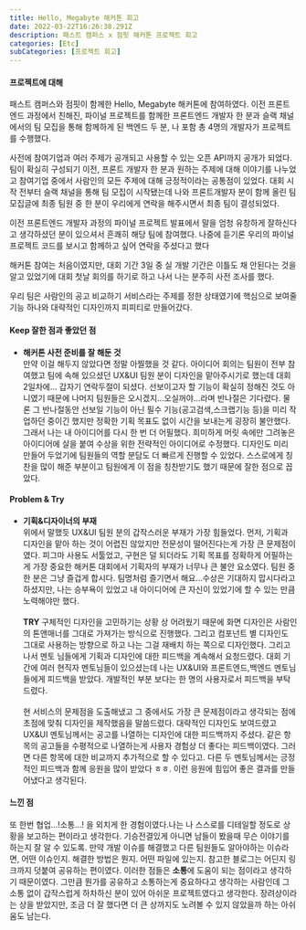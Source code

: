 ```yaml
---
title: Hello, Megabyte 해커톤 회고
date: 2022-03-22T16:26:38.291Z
description: 패스트 캠퍼스 x 점핏 해커톤 프로젝트 회고
categories: [Etc]
subCategories: [프로젝트 회고]
---
```


#### 프로젝트에 대해

패스트 캠퍼스와 점핏이 함께한 Hello, Megabyte 해커톤에 참여하였다. 이전 프론트엔드 과정에서 친해진, 파이널 프로젝트를 함께한 프론트엔드 개발자 한 분과 슬랙 채널에서의 팀 모집을 통해 함께하게 된 백엔드 두 분, 나 포함 총 4명의 개발자가 프로젝트를 수행했다.

사전에 참여기업과 여러 주제가 공개되고 사용할 수 있는 오픈 API까지 공개가 되었다. 팀이 확실히 구성되기 이전, 프론트 개발자 한 분과 원하는 주제에 대해 이야기를 나누었고 참여기업 중에서 사람인의 모든 주제에 대해 긍정적이라는 공통점이 있었다. 대회 시작 전부터 슬랙 채널을 통해 팀 모집이 시작됐는데 나와 프론트개발자 분이 함께 올린 팀 모집글에 최종 팀원 중 한 분이 우리에게 연락을 해주시면서 최종 팀이 결성되었다.

이전 프론트엔드 개발자 과정의 파이널 프로젝트 발표에서 말을 엄청 유창하게 잘하신다고 생각하셨던 분이 있으셔서 흔쾌히 해당 팀에 참여했다. <span class="light">나중에 듣기론 우리의 파이널 프로젝트 코드를 보시고 함께하고 싶어 연락을 주셨다고 했다</span>

해커톤 참여는 처음이였지만, 대회 기간 3일 중 실 개발 기간은 이틀도 채 안된다는 것을 알고 있었기에 대회 첫날 회의를 하기로 하고 나서 나는 분주히 사전 조사를 했다.

우리 팀은 사람인의 공고 비교하기 서비스라는 주제를 정한 상태였기에 핵심으로 보여줄 기능 하나와 대략적인 디자인까지 피피티로 만들어갔다.

#### Keep 잘한 점과 좋았던 점

- **해커톤 사전 준비를 잘 해둔 것**<br>
  만약 이걸 해두지 않았다면 정말 아찔했을 것 같다. 아이디어 회의는 팀원이 전부 참여했고 팀에 속해 있으셨던 UX&UI 팀원 분이 디자인을 맡아주시기로 했는데 대회 2일차에... 갑자기 연락두절이 되셨다. 선보이고자 할 기능이 확실히 정해진 것도 아니였기 때문에 나머지 팀원들은 오시겠지...오실꺼야...라며 반나절은 기다렸다. 물론 그 반나절동안 선보일 기능이 아닌 필수 기능(공고검색,스크랩기능 등)을 미리 작업하던 중이긴 했지만 정확한 기획 목표도 없이 시간을 보내는게 굉장히 불안했다. 그래서 나는 내 아이디어를 다시 한 번 더 어필했다. 희미하게 머릿 속에만 그려놓은 아이디어에 살을 붙여 수상을 위한 전략적인 아이디어로 수정했다. 디자인도 미리 만들어 두었기에 팀원들의 역할 분담도 더 빠르게 진행할 수 있었다. 스스로에게 칭찬을 많이 해준 부분이고 팀원에게 이 점을 칭찬받기도 했기 때문에 잘한 점으로 꼽았다.

#### Problem & Try

- **기획&디자이너의 부재** <br>
  위에서 말했듯 UX&UI 팀원 분의 갑작스러운 부재가 가장 힘들었다. 먼저, 기획과 디자인을 맡아 하는 것이 어렵진 않았지만 전문성이 떨어진다는게 가장 큰 문제점이였다. 피그마 사용도 서툴었고, 구현은 덜 되더라도 기획 목표를 정확하게 어필하는게 가장 중요한 해커톤 대회에서 기획자의 부재가 너무나 큰 불안 요소였다. 팀원 중 한 분은 그냥 즐겁게 합시다. 팀명처럼 즐기면서 해요...수상은 기대하지 맙시다라고 하셨지만, 나는 승부욕이 있었고 내 아이디어에 큰 자신이 있었기에 할 수 있는 만큼 노력해야만 했다.
  <br><br> **TRY** 구체적인 디자인을 고민하기는 상황 상 어려웠기 때문에 화면 디자인은 사람인의 톤앤매너를 그대로 가져가는 방식으로 진행했다. 그리고 컴포넌트 별 디자인도 그대로 사용하는 방향으로 하고 나는 그걸 재배치 하는 쪽으로 디자인했다. 그리고 나서 멘토 님들에게 기획과 디자인에 대한 피드백을 계속해서 요청드렸다. 대회 기간에 여러 현직자 멘토님들이 있으셨는데 나는 UX&UI와 프론트엔드,백엔드 멘토님들에게 피드백을 받았다. 개발적인 부분 보다는 한 명의 사용자로서 피드백을 부탁드렸다.
  <br><br>현 서비스의 문제점을 도출해냈고 그 중에서도 가장 큰 문제점이라고 생각되는 점에 초점에 맞춰 디자인을 제작했음을 말씀드렸다. 대략적인 디자인도 보여드렸고 UX&UI 멘토님께서는 공고를 나열하는 디자인에 대한 피드백까지 주셨다. <span class="light">같은 항목의 공고들을 수평적으로 나열하는게 사용자 경험상 더 좋다는 피드백이였다. 그러면 다른 항목에 대한 비교까지 추가적으로 할 수 있다고. </span> 다른 두 멘토님께서는 긍정적인 피드백과 함께 응원을 많이 받았다 ㅎㅎ. 이런 응원에 힘입어 좋은 결과를 만들어냈다고 생각된다.

#### 느낀 점

또 한번 협업...!소통...! 을 외치게 한 경험이였다.나는 나 스스로를 디테일할 정도로 상황을 보고하는 편이라고 생각한다. 기승전결있게 아니면 남들이 봤을때 무슨 이야기를 하는지 잘 알 수 있도록. 만약 개발 이슈를 해결했고 다른 팀원들도 알아야하는 이슈라면, 어떤 이슈인지. 해결한 방법은 뭔지. 어떤 파일에 있는지. 참고한 블로그는 어딘지 링크까지 덧붙여 공유하는 편이였다. 이러한 점들은 **소통**에 도움이 되는 점이라고 생각하기 때문이였다. 그만큼 뭔가를 공유하고 소통하는게 중요하다고 생각하는 사람인데 그 소통 없이 갑작스럽게 하차하신 분이 있어 아쉬운 프로젝트였다고 생각한다. 장려상이라는 상을 받았지만, 조금 더 잘 했다면 더 큰 상까지도 노려볼 수 있지 않았을까 하는 아쉬움도 남는다.
